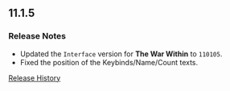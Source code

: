 ## 11.1.5

### Release Notes

- Updated the `Interface` version for **The War Within** to `110105`.
- Fixed the position of the Keybinds/Name/Count texts.

[Release History](https://github.com/Skullcan/Masque_Svelte/wiki/History)
